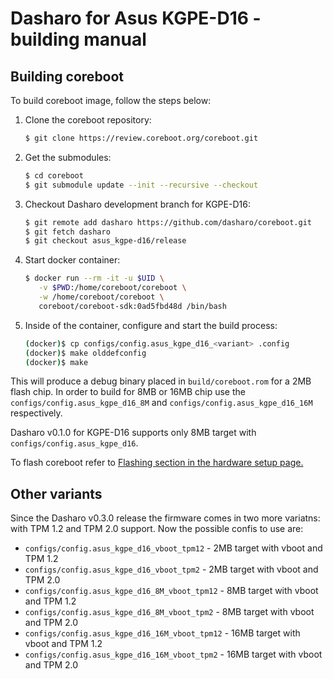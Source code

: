 # Dasharo for Asus KGPE-D16 - building manual

## Building coreboot

To build coreboot image, follow the steps below:

1. Clone the coreboot repository:

    ```bash
    $ git clone https://review.coreboot.org/coreboot.git
    ```

2. Get the submodules:

    ```bash
    $ cd coreboot
    $ git submodule update --init --recursive --checkout
    ```

3. Checkout Dasharo development branch for KGPE-D16:

    ```bash
    $ git remote add dasharo https://github.com/dasharo/coreboot.git
    $ git fetch dasharo
    $ git checkout asus_kgpe-d16/release
    ```

4. Start docker container:

    ```bash
    $ docker run --rm -it -u $UID \
       -v $PWD:/home/coreboot/coreboot \
       -w /home/coreboot/coreboot \
       coreboot/coreboot-sdk:0ad5fbd48d /bin/bash
    ```

5. Inside of the container, configure and start the build process:

    ```bash
    (docker)$ cp configs/config.asus_kgpe_d16_<variant> .config
    (docker)$ make olddefconfig
    (docker)$ make
    ```

This will produce a debug binary placed in `build/coreboot.rom` for a 2MB flash
chip. In order to build for 8MB or 16MB chip use the `configs/config.asus_kgpe_d16_8M`
and `configs/config.asus_kgpe_d16_16M` respectively.

Dasharo v0.1.0 for KGPE-D16 supports only 8MB target with `configs/config.asus_kgpe_d16`.

To flash coreboot refer to [Flashing section in the hardware setup page.](setup.md#flashing)

## Other variants

Since the Dasharo v0.3.0 release the firmware comes in two more variatns: with
TPM 1.2 and TPM 2.0 support. Now the possible confis to use are:

- `configs/config.asus_kgpe_d16_vboot_tpm12` - 2MB target with vboot and TPM 1.2
- `configs/config.asus_kgpe_d16_vboot_tpm2` - 2MB target with vboot and TPM 2.0
- `configs/config.asus_kgpe_d16_8M_vboot_tpm12` - 8MB target with vboot and TPM 1.2
- `configs/config.asus_kgpe_d16_8M_vboot_tpm2` - 8MB target with vboot and TPM  2.0
- `configs/config.asus_kgpe_d16_16M_vboot_tpm12` - 16MB target with vboot and TPM 1.2
- `configs/config.asus_kgpe_d16_16M_vboot_tpm2` - 16MB target with vboot and TPM 2.0
